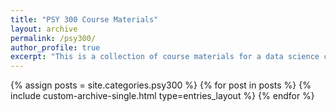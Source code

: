 ```yaml
---
title: "PSY 300 Course Materials"
layout: archive
permalink: /psy300/
author_profile: true
excerpt: "This is a collection of course materials for a data science course ("Data Science for Psychology Major") at San Francisco State University (lectured by Dr. Gaurav Suri)."
---
```



{% assign posts = site.categories.psy300 %}
{% for post in posts %}
  {% include custom-archive-single.html type=entries_layout %}
{% endfor %}


